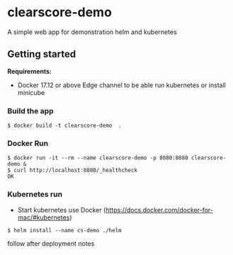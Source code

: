 clearscore-demo
===============

A simple web app for demonstration helm and kubernetes

Getting started
---------------

**Requirements:**

 - Docker 17.12 or above Edge channel to be able run kubernetes or install minicube

### Build the app

``` shell
$ docker build -t clearscore-demo  .
```

### Docker Run 

``` shell
$ docker run -it --rm --name clearscore-demo -p 8080:8080 clearscore-demo &
$ curl http://localhost:8080/_healthcheck
OK
```

### Kubernetes run 
- Start kubernetes use Docker (https://docs.docker.com/docker-for-mac/#kubernetes)

``` shell
$ helm install --name cs-demo ./helm
```
follow after deployment notes 
